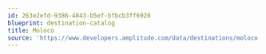 ```yaml
---
id: 263e2efd-9386-4843-b5ef-bfbcb3ff6920
blueprint: destination-catalog
title: Moloco
source: 'https://www.developers.amplitude.com/data/destinations/moloco'
---
```

